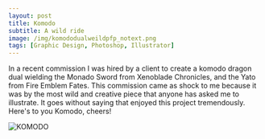 ```yaml
---
layout: post
title: Komodo
subtitle: A wild ride
image: /img/komododualweildpfp_notext.png
tags: [Graphic Design, Photoshop, Illustrator]
---
```

In a recent commission I was hired by a client to create a komodo dragon dual wielding the Monado Sword from Xenoblade Chronicles, and the Yato from Fire Emblem Fates. 
This commission came as shock to me because it was by the most wild and creative piece that anyone has asked me to illustrate. It goes without saying that enjoyed this project tremendously.
Here's to you Komodo, cheers!

![KOMODO](https://i.imgur.com/1rxnX2v.png) 
